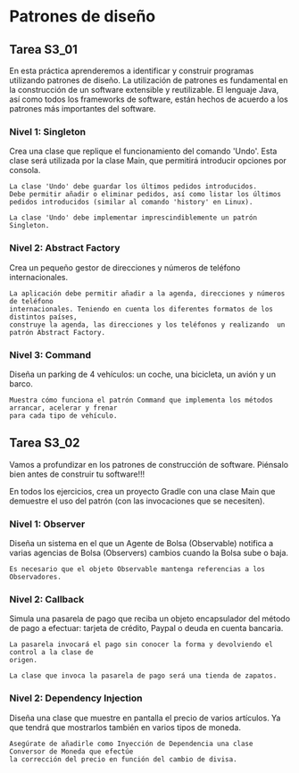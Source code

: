 # Patrones de diseño

## Tarea S3_01

En esta práctica aprenderemos a identificar y construir programas utilizando patrones de diseño. La utilización de patrones es fundamental en la construcción de un software extensible y reutilizable. El lenguaje Java, así como todos los frameworks de software, están hechos de acuerdo a los patrones más importantes del software.

### Nivel 1: Singleton

Crea una clase que replique el funcionamiento del comando 'Undo'. Esta clase será utilizada por la clase Main, que permitirá introducir opciones por consola.

    La clase 'Undo' debe guardar los últimos pedidos introducidos.
    Debe permitir añadir o eliminar pedidos, así como listar los últimos
    pedidos introducidos (similar al comando 'history' en Linux).

    La clase 'Undo' debe implementar imprescindiblemente un patrón Singleton.

### Nivel 2: Abstract Factory

Crea un pequeño gestor de direcciones y números de teléfono internacionales.

    La aplicación debe permitir añadir a la agenda, direcciones y números de teléfono
    internacionales. Teniendo en cuenta los diferentes formatos de los distintos países,
    construye la agenda, las direcciones y los teléfonos y realizando  un patrón Abstract Factory.

### Nivel 3: Command

Diseña un parking de 4 vehículos: un coche, una bicicleta, un avión y un barco.

    Muestra cómo funciona el patrón Command que implementa los métodos arrancar, acelerar y frenar
    para cada tipo de vehículo.


## Tarea S3_02

Vamos a profundizar en los patrones de construcción de software. Piénsalo bien antes de construir tu software!!!

En todos los ejercicios, crea un proyecto Gradle con una clase Main que demuestre el uso del patrón (con las invocaciones que se necesiten).


### Nivel 1: Observer

Diseña un sistema en el que un Agente de Bolsa (Observable) notifica a varias agencias de Bolsa (Observers) cambios cuando la Bolsa sube o baja.

    Es necesario que el objeto Observable mantenga referencias a los Observadores.

### Nivel 2: Callback

Simula una pasarela de pago que reciba un objeto encapsulador del método de pago a efectuar: tarjeta de crédito, Paypal o deuda en cuenta bancaria.

    La pasarela invocará el pago sin conocer la forma y devolviendo el control a la clase de
    origen.
    
    La clase que invoca la pasarela de pago será una tienda de zapatos.

### Nivel 2: Dependency Injection

Diseña una clase que muestre en pantalla el precio de varios artículos. Ya que tendrá que mostrarlos también en varios tipos de moneda.

    Asegúrate de añadirle como Inyección de Dependencia una clase Conversor de Moneda que efectúe
    la corrección del precio en función del cambio de divisa.